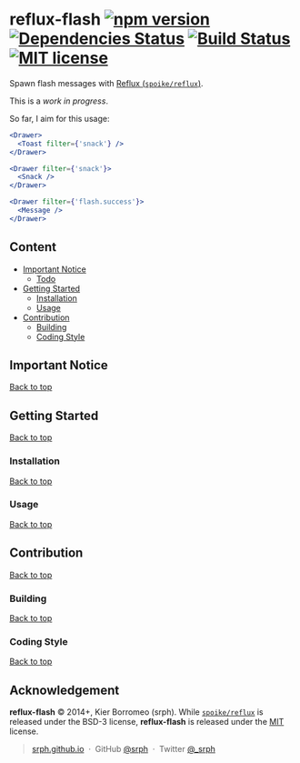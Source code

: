 # reflux-flash [![npm version](http://img.shields.io/npm/v/reflux-flash.svg?style=flat)](https://npmjs.org/package/reflux-flash) [![Dependencies Status](https://david-dm.org/srph/reflux-flash.svg)](https://david-dm.org/srph/reflux-flash.svg) [![Build Status](https://travis-ci.org/srph/reflux-flash.svg?branch=master)](https://travis-ci.org/srph/reflux-flash?branch=master) [![MIT license](http://img.shields.io/badge/license-MIT-brightgreen.svg)](http://opensource.org/licenses/MIT)

Spawn flash messages with [Reflux (```spoike/reflux```)](https://github.com/spoike/refluxjs).

This is a *work in progress*.

So far, I aim for this usage:

```jsx
<Drawer>
  <Toast filter={'snack'} />
</Drawer>

<Drawer filter={'snack'}>
  <Snack />
</Drawer>

<Drawer filter={'flash.success'}>
  <Message />
</Drawer>
```

## Content

- [Important Notice](#important-notice)
  - [Todo](#todo)
- [Getting Started](#getting-started)
  - [Installation](#installation)
  - [Usage](#usage)
- [Contribution](#contribution)
  - [Building](#building)
  - [Coding Style](#coding-style)

## Important Notice

[Back to top](#content)

## Getting Started

[Back to top](#content)

### Installation

[Back to top](#content)

### Usage

[Back to top](#content)

## Contribution

[Back to top](#content)

### Building

[Back to top](#content)

### Coding Style

[Back to top](#content)

## Acknowledgement

**reflux-flash** © 2014+, Kier Borromeo (srph). While [```spoike/reflux```](https://github.com/spoike/reflux) is released under the BSD-3 license, **reflux-flash** is released under the [MIT](mit-license.org) license.

> [srph.github.io](http://srph.github.io) &nbsp;&middot;&nbsp;
> GitHub [@srph](https://github.com/srph) &nbsp;&middot;&nbsp;
> Twitter [@_srph](https://twitter.com/_srph)